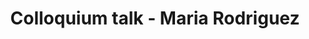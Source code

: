 ---
name: Maria Rodriguez
position: University at Buffalo
title: Colloquium talk - Maria Rodriguez
date_coll: Friday, May 7th 2021, 1 PM ET / 6 PM WAT / 7 PM CET
bio: Dr. Rodriguez is an Assistant Professor at the University at Buffalo's School of Social Work (SUNY). She is also a faculty associate at the BerkmanKlein Center for Internet and Society, a faculty fellow at the Center for Democracy and Technology, and a member of the Twitter Academic Research Advisory Board. Her research is at the intersection of applied demography, computational social science, and social policy. The first line of research examines the ethical implications of algorithmic decision-making in human services, child welfare in particular. The second line of research looks at the lived experience of marginalized communities as self-reported on social media. The through line between the two concerns the methods involved - she identifies as a methodologist in social work spaces, in as far as her substantive focus is how computational methods can support using large, unstructured data to scale social work interventions. For that reason Rodriguez founded the caretLAB, the first lab housed in a school of social work to her knowledge dedicated to computational research methods in the public interest. Her lab works with technologists across fields of inquiry to leverage cutting edge, innovative technologies to develop, implement, and evaluate scaled interventions.
talktitle: The Limits of Moral Philosophy in dealing with Algorithmic Bias
talkapstract: A great number of academic and industry initiatives seek to mitigate what are increasingly understood as ethical concerns in the development, implementation, and evaluation of algorithms in social contexts. Often, when confronted with questions of ethics within these socio-technical systems, engineers ,data scientists, and others turn to the field of Philosophy for help in trying to decide the balance between the right thing to do and what we can do. In this talk, Dr. Rodriguez presents her arguments for why most strands of moral philosophy are ill equipped to help us deal with the realities of algorithmic bias. Her arguments use evidence gleaned from years of professional experience in human services, her study of moral philosophy, as well as arguments put forth by a school of Black Philosophers. The aim of the talk is to introduce the audience to more contextual forms of philosophizing, ones grounded in the realities of marginalized existence.
description: Maria Rodriguez - The Limits of Moral Philosophy in dealing with Algorithmic Bias
season: Spring 2021
active: 0
image: "/assets/colloquium/mariarodriguez.jpeg"
link: http://socialwork.buffalo.edu/faculty-research/full-time-faculty/maria-rodriguez.html
youtube_link: ""
---